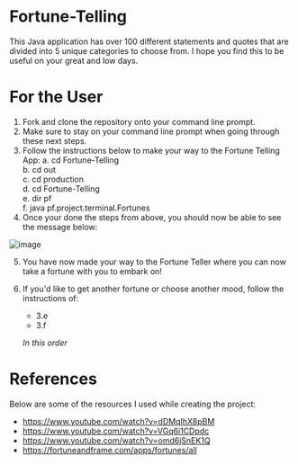 # Fortune-Telling

This Java application has over 100 different statements and quotes that are divided into 5 unique categories to choose from. I hope you find this to be useful on your great and low days.




# For the User

1. Fork and clone the repository onto your command line prompt.
2. Make sure to stay on your command line prompt when going through these next steps.
3. Follow the instructions below to make your way to the Fortune Telling App:
   a. cd Fortune-Telling <br/>
   b. cd out <br/>
   c. cd production <br/>
   d. cd Fortune-Telling <br/>
   e. dir pf <br/>
   f. java pf.project.terminal.Fortunes <br/>
4. Once your done the steps from above, you should now be able to see the message below:

![image](https://github.com/Mikevela/Fortune-Telling/assets/147002843/012a2ecd-2e2d-4e14-854e-fa2be8437f8e)

5. You have now made your way to the Fortune Teller where you can now take a fortune with you to embark on!
6. If you'd like to get another fortune or choose another mood, follow the instructions of:
   - 3.e
   - 3.f
  

   *In this order*



# References

Below are some of the resources I used while creating the project:
- https://www.youtube.com/watch?v=dDMqIhX8pBM
- https://www.youtube.com/watch?v=VGq6i1CDpdc
- https://www.youtube.com/watch?v=omd6jSnEK1Q
- https://fortuneandframe.com/apps/fortunes/all
